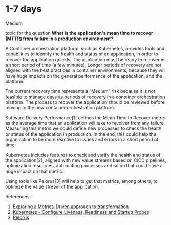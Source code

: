 # 1-7 days

<div class="risk-rounded-box medium">Medium</div>

topic for the question **What is the application's mean time to recover (MTTR) from failure in a production environment?**.

A Container orchestration platform, such as Kubernetes, provides tools and
capabilities to identify the health and status of an application, in order
to recover the application quickly. The application must be ready to recover
in a short period of time (a few minutes). Longer periods of recovery are
not aligned with the best practices in container environments, because they
will have huge impacts on the general performance of the application,
and the platform.

The current recovery time represents a “Medium” risk because it is not
feasible to manage days as periods of recovery in a container orchestration
platform. The process to recover the application should be reviewed before
moving to the new container orchestration platform.

Software Delivery Performance[1] defines the Mean Time to Recover metric as the
average time that an application will take to revolver from any failure.
Measuring this metric we could define new processes to check the health
or status of the application in production. In the end, this could help the
organization to be more reactive to issues and errors in a short period of time.

Kubernetes includes features to check and verify the health and status of the
application[2], aligned with new value streams based on CICD pipelines, optimization
resources, automating processes and so on that could have a huge impact on that metric.

Using tools like Pelorus[3] will help to get that metrics, among others, to
optimize the value stream of the application.

References:
1. [Exploring a Metrics-Driven approach to transformation](https://cloud.redhat.com/blog/exploring-a-metrics-driven-approach-to-transformation)
2. [Kubernetes - Configure Liveness, Readiness and Startup Probes](https://kubernetes.io/docs/tasks/configure-pod-container/configure-liveness-readiness-startup-probes/)
3. [Pelorus](https://pelorus.readthedocs.io/en/latest/#software-delivery-performance-as-an-outcome)
